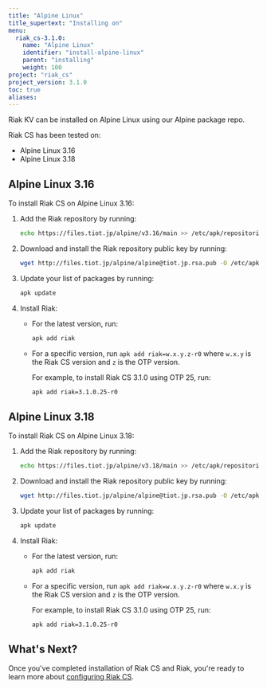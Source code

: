 ```yaml
---
title: "Alpine Linux"
title_supertext: "Installing on"
menu:
  riak_cs-3.1.0:
    name: "Alpine Linux"
    identifier: "install-alpine-linux"
    parent: "installing"
    weight: 100
project: "riak_cs"
project_version: 3.1.0
toc: true
aliases:
---
```


[configure cs]:          {{<baseurl>}}riak/cs/3.1.0/configuring

Riak KV can be installed on Alpine Linux using our Alpine package repo.

Riak CS has been tested on:

* Alpine Linux 3.16
* Alpine Linux 3.18

## Alpine Linux 3.16

To install Riak CS on Alpine Linux 3.16:

1. Add the Riak repository by running:

    ```bash
    echo https://files.tiot.jp/alpine/v3.16/main >> /etc/apk/repositories
    ```

2. Download and install the Riak repository public key by running:

    ```bash
    wget http://files.tiot.jp/alpine/alpine@tiot.jp.rsa.pub -O /etc/apk/keys/alpine@tiot.jp.rsa.pub
    ```

3. Update your list of packages by running:

    ```bash
    apk update
    ```

4. Install Riak:
    * For the latest version, run:

        ```bash
        apk add riak
        ```

    * For a specific version, run `apk add riak=w.x.y.z-r0` where `w.x.y` is the Riak CS version and `z` is the OTP version.

        For example, to install Riak CS 3.1.0 using OTP 25, run:

        ```bash
        apk add riak=3.1.0.25-r0
        ```

## Alpine Linux 3.18

To install Riak CS on Alpine Linux 3.18:

1. Add the Riak repository by running:

    ```bash
    echo https://files.tiot.jp/alpine/v3.18/main >> /etc/apk/repositories
    ```

2. Download and install the Riak repository public key by running:

    ```bash
    wget http://files.tiot.jp/alpine/alpine@tiot.jp.rsa.pub -O /etc/apk/keys/alpine@tiot.jp.rsa.pub
    ```

3. Update your list of packages by running:

    ```bash
    apk update
    ```

4. Install Riak:
    * For the latest version, run:

        ```bash
        apk add riak
        ```

    * For a specific version, run `apk add riak=w.x.y.z-r0` where `w.x.y` is the Riak CS version and `z` is the OTP version.

        For example, to install Riak CS 3.1.0 using OTP 25, run:

        ```bash
        apk add riak=3.1.0.25-r0
        ```

## What's Next?

Once you've completed installation of Riak CS and Riak, you're ready to
learn more about [configuring Riak CS][configure cs].
